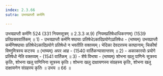 ```yaml
---
index: 2.3.66
sutra: उभयप्राप्तौ कर्मणि

---
```

 उभयप्राप्तौ कर्मणि 524 (331 नियमसूत्रम् ॥ 2.3.3 अ.9) (नियमप्रतिषेधाधिकरणम्) (1539 प्रतिप्रसववार्तिकम् ॥ 1) - उभयप्राप्तौ कर्मणि षष्ठ्याः प्रतिषेधेऽकादिप्रयोगेऽप्रतिषेधः - (भाष्यम्) उभयप्राप्तौ कर्मणिषष्ठ्याः प्रतिषेधेऽकादिप्रयोगे प्रतिषेधो न भवतीति वक्तव्यम्। भेदिका देवदत्तस्य काष्ठानाम्; चिकीर्षा विष्णुमित्रस्य कटस्य ॥ (भाष्यम्) अपर आह -  (1540 वार्तिकन्यासान्तरम् ॥ 2) - अकाकारयोः प्रयोगे प्रतिषेधो नेति वक्तव्यम् - (1541 वार्तिकम् ॥ 3) - शेषे विभाषा - (भाष्यम्) शोभना खलु पाणिनेः सूत्रस्य कृतिः, शोभना खलु पाणिनिना सूत्रस्य कृतिः। शोभना खलु दाक्षायणस्य संग्रहस्य कृतिः, शोभना खलु दाक्षायणेन संग्रहस्य कृतिः ॥ उभय ॥ 66 ॥ 